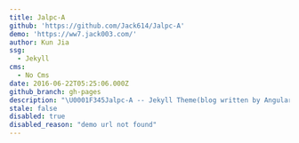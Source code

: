 ```yaml
---
title: Jalpc-A
github: 'https://github.com/Jack614/Jalpc-A'
demo: 'https://ww7.jack003.com/'
author: Kun Jia
ssg:
  - Jekyll
cms:
  - No Cms
date: 2016-06-22T05:25:06.000Z
github_branch: gh-pages
description: "\U0001F345Jalpc-A -- Jekyll Theme(blog written by Angularjs)"
stale: false
disabled: true
disabled_reason: "demo url not found"
---
```

